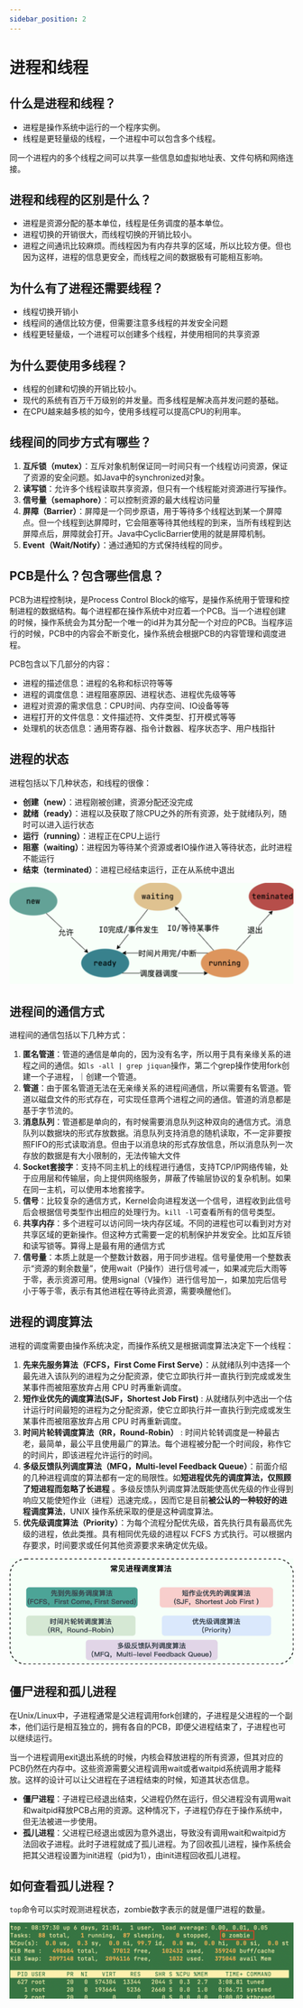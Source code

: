 ```yaml
---
sidebar_position: 2
---
```


# 进程和线程

## 什么是进程和线程？

- 进程是操作系统中运行的一个程序实例。
- 线程是更轻量级的线程，一个进程中可以包含多个线程。

同一个进程内的多个线程之间可以共享一些信息如虚拟地址表、文件句柄和网络连接。

## 进程和线程的区别是什么？

- 进程是资源分配的基本单位，线程是任务调度的基本单位。
- 进程切换的开销很大，而线程切换的开销比较小。
- 进程之间通讯比较麻烦。而线程因为有内存共享的区域，所以比较方便。但也因为这样，进程的信息更安全，而线程之间的数据极有可能相互影响。

## 为什么有了进程还需要线程？

- 线程切换开销小
- 线程间的通信比较方便，但需要注意多线程的并发安全问题
- 线程更轻量级，一个进程可以创建多个线程，并使用相同的共享资源

## 为什么要使用多线程？

- 线程的创建和切换的开销比较小。
- 现代的系统有百万千万级别的并发量。而多线程是解决高并发问题的基础。
- 在CPU越来越多核的如今，使用多线程可以提高CPU的利用率。

## 线程间的同步方式有哪些？

1. **互斥锁（mutex）**：互斥对象机制保证同一时间只有一个线程访问资源，保证了资源的安全问题。如Java中的synchronized对象。
2. **读写锁**：允许多个线程读取共享资源，但只有一个线程能对资源进行写操作。
3. **信号量（semaphore）**：可以控制资源的最大线程访问量
4. **屏障（Barrier）**：屏障是一个同步原语，用于等待多个线程达到某一个屏障点。但一个线程到达屏障时，它会阻塞等待其他线程的到来，当所有线程到达屏障点后，屏障就会打开。Java中CyclicBarrier使用的就是屏障机制。
5. **Event（Wait/Notify）**：通过通知的方式保持线程的同步。

## PCB是什么？包含哪些信息？

PCB为进程控制块，是Process Control Block的缩写，是操作系统用于管理和控制进程的数据结构。每个进程都在操作系统中对应着一个PCB。当一个进程创建的时候，操作系统会为其分配一个唯一的id并为其分配一个对应的PCB。当程序运行的时候，PCB中的内容会不断变化，操作系统会根据PCB的内容管理和调度进程。

PCB包含以下几部分的内容：

- 进程的描述信息：进程的名称和标识符等等
- 进程的调度信息：进程阻塞原因、进程状态、进程优先级等等
- 进程对资源的需求信息：CPU时间、内存空间、IO设备等等
- 进程打开的文件信息：文件描述符、文件类型、打开模式等等
- 处理机的状态信息：通用寄存器、指令计数器、程序状态字、用户栈指针

## 进程的状态

进程包括以下几种状态，和线程的很像：

- **创建（new）**：进程刚被创建，资源分配还没完成
- **就绪（ready）**：进程以及获取了除CPU之外的所有资源，处于就绪队列，随时可以进入运行状态
- **运行（running）**：进程正在CPU上运行
- **阻塞（waiting）**：进程因为等待某个资源或者IO操作进入等待状态，此时进程不能运行
- **结束（terminated）**：进程已经结束运行，正在从系统中退出

![进程的状态转换](assets/image-20231219230545730.png)

## 进程间的通信方式

进程间的通信包括以下几种方式：

1. **匿名管道**：管道的通信是单向的，因为没有名字，所以用于具有亲缘关系的进程之间的通信。如`ls -all | grep jiquan`操作，第二个grep操作使用fork创建一个子进程，｜创建一个管道。
2. **管道**：由于匿名管道无法在无亲缘关系的进程间通信，所以需要有名管道。管道以磁盘文件的形式存在，可实现任意两个进程之间的通信。管道的消息都是基于字节流的。
3. **消息队列**：管道都是单向的，有时候需要消息队列这种双向的通信方式。消息队列以数据块的形式存放数据。消息队列支持消息的随机读取，不一定非要按照FIFO的形式读取消息。但由于以消息块的形式存放信息，所以消息队列一次存放的数据是有大小限制的，无法传输大文件
4. **Socket套接字**：支持不同主机上的线程进行通信，支持TCP/IP网络传输，处于应用层和传输层，向上提供网络服务，屏蔽了传输层协议的复杂机制。如果在同一主机，可以使用本地套接字。
5. **信号**：比较复杂的通信方式，Kernel会向进程发送一个信号，进程收到此信号后会根据信号类型作出相应的处理行为。`kill -l`可查看所有的信号类型。
6. **共享内存**：多个进程可以访问同一块内存区域。不同的进程也可以看到对方对共享区域的更新操作。但这种方式需要一定的机制保护并发安全。比如互斥锁和读写锁等。算得上是最有用的通信方式
7. **信号量**：本质上就是一个整数计数器，用于同步进程。信号量使用一个整数表示“资源的剩余数量”，使用wait（P操作）进行信号减一，如果减完后大雨等于零，表示资源可用。使用signal（V操作）进行信号加一，如果加完后信号小于等于零，表示有其他进程在等待此资源，需要唤醒他们。

## 进程的调度算法

进程的调度需要由操作系统决定，而操作系统又是根据调度算法决定下一个线程：

1. **先来先服务算法（FCFS，First Come First Serve）**：从就绪队列中选择一个最先进入该队列的进程为之分配资源，使它立即执行并一直执行到完成或发生某事件而被阻塞放弃占用 CPU 时再重新调度。
2. **短作业优先的调度算法(SJF，Shortest Job First)** : 从就绪队列中选出一个估计运行时间最短的进程为之分配资源，使它立即执行并一直执行到完成或发生某事件而被阻塞放弃占用 CPU 时再重新调度。
3. **时间片轮转调度算法（RR，Round-Robin）** : 时间片轮转调度是一种最古老，最简单，最公平且使用最广的算法。每个进程被分配一个时间段，称作它的时间片，即该进程允许运行的时间。
4. **多级反馈队列调度算法（MFQ，Multi-level Feedback Queue）**：前面介绍的几种进程调度的算法都有一定的局限性。如**短进程优先的调度算法，仅照顾了短进程而忽略了长进程** 。多级反馈队列调度算法既能使高优先级的作业得到响应又能使短作业（进程）迅速完成。，因而它是目前**被公认的一种较好的进程调度算法**，UNIX 操作系统采取的便是这种调度算法。
5. **优先级调度算法（Priority）**：为每个流程分配优先级，首先执行具有最高优先级的进程，依此类推。具有相同优先级的进程以 FCFS 方式执行。可以根据内存要求，时间要求或任何其他资源要求来确定优先级。

![常见进程调度算法](assets/scheduling-algorithms-of-process.png)

## 僵尸进程和孤儿进程

在Unix/Linux中，子进程通常是父进程调用fork创建的，子进程是父进程的一个副本，他们运行是相互独立的，拥有各自的PCB，即便父进程结束了，子进程也可以继续运行。

当一个进程调用exit退出系统的时候，内核会释放进程的所有资源，但其对应的PCB仍然在内存中。这些资源需要父进程调用wait或者waitpid系统调用才能释放。这样的设计可以让父进程在子进程结束的时候，知道其状态信息。

- **僵尸进程**：子进程已经退出结束，父进程仍然在运行，但父进程没有调用wait和waitpid释放PCB占用的资源。这种情况下，子进程仍存在于操作系统中，但无法被进一步使用。
- **孤儿进程**：父进程已经退出或因为意外退出，导致没有调用wait和waitpid方法回收子进程。此时子进程就成了孤儿进程。为了回收孤儿进程，操作系统会把其父进程设置为init进程（pid为1），由init进程回收孤儿进程。

## 如何查看孤儿进程？

`top`命令可以实时观测进程状态，zombie数字表示的就是僵尸进程的数量。

![top命令查看僵尸进程](assets/top.png)